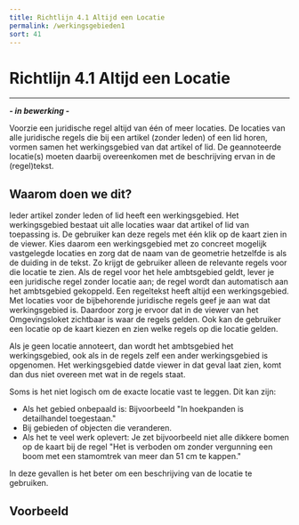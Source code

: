 ```yaml
---
title: Richtlijn 4.1 Altijd een Locatie
permalink: /werkingsgebieden1
sort: 41
---
```


# Richtlijn 4.1 Altijd een Locatie
----------------

***- in bewerking -***

Voorzie een juridische regel altijd van één of meer locaties. De locaties van alle juridische regels die bij een artikel (zonder leden) of een lid horen, vormen samen het werkingsgebied van dat artikel of lid. De geannoteerde locatie(s) moeten daarbij overeenkomen met de beschrijving ervan in de (regel)tekst. 

## Waarom doen we dit?

Ieder artikel zonder leden of lid heeft een werkingsgebied. Het werkingsgebied bestaat uit alle locaties waar dat artikel of lid van toepassing is. De gebruiker kan deze regels met één klik op de kaart zien in de viewer. Kies daarom een werkingsgebied met zo concreet mogelijk vastgelegde locaties en zorg dat de naam van de geometrie hetzelfde is als de duiding in de tekst. Zo krijgt de gebruiker alleen de relevante regels voor die locatie te zien. Als de regel voor het hele ambtsgebied geldt, lever je een juridische regel zonder locatie aan; de regel wordt dan automatisch aan het ambtsgebied gekoppeld. Een regeltekst heeft altijd een werkingsgebied. Met locaties voor de bijbehorende juridische regels geef je aan wat dat werkingsgebied is. Daardoor zorg je ervoor dat in de viewer van het Omgevingsloket zichtbaar is waar de regels gelden. Ook kan de gebruiker een locatie op de kaart kiezen en zien welke regels op die locatie gelden. 

Als je geen locatie annoteert, dan wordt het ambtsgebied het werkingsgebied, ook als in de regels zelf een ander werkingsgebied is opgenomen. Het werkingsgebied datde viewer in dat geval laat zien, komt dan dus niet overeen met wat in de regels staat. 

Soms is het niet logisch om de exacte locatie vast te leggen. Dit kan zijn: 

- Als het gebied onbepaald is: Bijvoorbeeld "In hoekpanden is detailhandel toegestaan." 
- Bij gebieden of objecten die veranderen. 
- Als het te veel werk oplevert: Je zet bijvoorbeeld niet alle dikkere bomen op de kaart bij de regel "Het is verboden om zonder vergunning een boom met een stamomtrek van meer dan 51 cm te kappen."  

In deze gevallen is het beter om een beschrijving van de locatie te gebruiken. 

**Voorbeeld**
----------------
